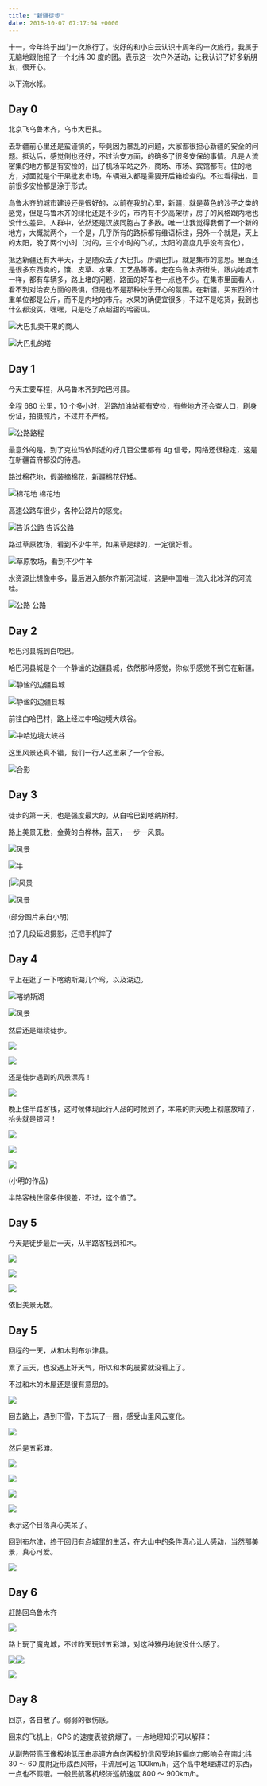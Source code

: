 ```yaml
---
title: "新疆徒步"
date: 2016-10-07 07:17:04 +0000
---
```


十一，今年终于出门一次旅行了。说好的和小白云认识十周年的一次旅行，我属于无脑地跟他报了一个北纬 30 度的团。表示这一次户外活动，让我认识了好多新朋友，很开心。

以下流水帐。

## Day 0

北京飞乌鲁木齐，乌市大巴扎。

去新疆前心里还是蛮谨慎的，毕竟因为暴乱的问题，大家都很担心新疆的安全的问题。抵达后，感觉倒也还好，不过治安方面，的确多了很多安保的事情。凡是人流密集的地方都是有安检的，出了机场车站之外，商场、市场、宾馆都有。住的地方，对面就是个干果批发市场，车辆进入都是需要开后箱检查的。不过看得出，目前很多安检都是涂于形式。

乌鲁木齐的城市建设还是很好的，以前在我的心里，新疆，就是黄色的沙子之类的感觉，但是乌鲁木齐的绿化还是不少的，市内有不少高架桥，房子的风格跟内地也没什么差异。人群中，依然还是汉族同胞占了多数。唯一让我觉得我倒了一个新的地方，大概就两个，一个是，几乎所有的路标都有维语标注，另外一个就是，天上的太阳，晚了两个小时（对的，三个小时的飞机，太阳的高度几乎没有变化）。

抵达新疆还有大半天，于是随众去了大巴扎。所谓巴扎，就是集市的意思。里面还是很多东西卖的，馕、皮草、水果、工艺品等等。走在乌鲁木齐街头，跟内地城市一样，都有车辆多，路上堵的问题，路面的好车也一点也不少。在集市里面看人，看不到对治安方面的畏惧，但是也不是那种快乐开心的氛围。在新疆，买东西的计重单位都是公斤，而不是内地的市斤。水果的确便宜很多，不过不是吃货，我到也什么都没买，嘿嘿，只是吃了点超甜的哈密瓜。

![大巴扎卖干果的商人](/images/2016-10-07-img_3423.jpg)

![大巴扎的塔](/images/2016-10-07-img_4201.jpg)

## Day 1

今天主要车程，从乌鲁木齐到哈巴河县。

全程 680 公里，10 个多小时，沿路加油站都有安检，有些地方还会查人口，刷身份证，拍摄照片，不过并不严格。

![公路路程](/images/2016-10-07-img_5009.jpg)

最意外的是，到了克拉玛依附近的好几百公里都有 4g 信号，网络还很稳定，这是在新疆首府都没的待遇。

路过棉花地，假装摘棉花，新疆棉花好矮。

![棉花地](/images/2016-10-07-img_5011.jpg) 棉花地

高速公路车很少，各种公路片的感觉。

![告诉公路](/images/2016-10-07-img_5010.jpg) 告诉公路

路过草原牧场，看到不少牛羊，如果草是绿的，一定很好看。

![草原牧场，看到不少牛羊](/images/2016-10-07-img_5012.jpg)

水资源比想像中多，最后进入额尔齐斯河流域，这是中国唯一流入北冰洋的河流哇。

![公路](/images/2016-10-07-img_5013.jpg) 公路

## Day 2

哈巴河县城到白哈巴。

哈巴河县城是个一个静谧的边疆县城，依然那种感觉，你似乎感觉不到它在新疆。

![静谧的边疆县城](/images/2016-10-07-img_5014.jpg)

![静谧的边疆县城](/images/2016-10-07-img_3537.jpg)

前往白哈巴村，路上经过中哈边境大峡谷。

![中哈边境大峡谷](/images/2016-10-07-img_5015.jpg)

这里风景还真不错，我们一行人这里来了一个合影。

![合影](/images/2016-10-07-img_5016.jpg)

## Day 3

徒步的第一天，也是强度最大的，从白哈巴到喀纳斯村。

<script src="https://gist.github.com/winguse/10c18ae4fd28133b09fe523de4e7f35c.js"></script>

路上美景无数，金黄的白桦林，蓝天，一步一风景。

![风景](/images/2016-10-07-img_9870.jpg)

![牛](/images/2016-10-07-img_9960.jpg)

[![风景](/images/2016-10-07-img_0134.jpg)

![风景](/images/2016-10-07-img_0165.jpg)

(部分图片来自小明)

拍了几段延迟摄影，还把手机摔了

## Day 4

早上在逛了一下喀纳斯湖几个弯，以及湖边。

![喀纳斯湖](/images/2016-10-07-img_5019.jpg)

![风景](/images/2016-10-07-img_5018.jpg)

然后还是继续徒步。

<script src="https://gist.github.com/winguse/aac1429d8e141aa71b66cf328e26f426.js"></script>

![](/images/2016-10-07-img_5022.jpg)

![](/images/2016-10-07-img_5021.jpg)

还是徒步遇到的风景漂亮！

![](/images/2016-10-07-img_0672.jpg)

晚上住半路客栈，这时候体现此行人品的时候到了，本来的阴天晚上彻底放晴了，抬头就是银河！

![](/images/2016-10-07-img_0689.jpg)

![](/images/2016-10-07-img_0747.jpg)

![](/images/2016-10-07-img_0688-1.jpg)

(小明的作品)

半路客栈住宿条件很差，不过，这个值了。

## Day 5

今天是徒步最后一天，从半路客栈到和木。

<script src="https://gist.github.com/winguse/cbb4984aafffac8f086034c70c08bf7c.js"></script>

![](/images/2016-10-07-img_5023.jpg)

![](/images/2016-10-07-img_5024.jpg)

![](/images/2016-10-07-img_5025.jpg)

依旧美景无数。

## Day 5

回程的一天，从和木到布尔津县。

累了三天，也没遇上好天气，所以和木的晨雾就没看上了。

不过和木的木屋还是很有意思的。

![](/images/2016-10-07-img_5028.jpg)

回去路上，遇到下雪，下去玩了一圈，感受山里风云变化。

![](/images/2016-10-07-img_4247.jpg)

然后是五彩滩。

![](/images/2016-10-07-img_7828.jpg)

![](/images/2016-10-07-img_7835.jpg)

![](/images/2016-10-07-img_4313.jpg)

![](/images/2016-10-07-img_4332.jpg)

表示这个日落真心美呆了。

回到布尔津，终于回归有点城里的生活，在大山中的条件真心让人感动，当然那美景，真心可爱。

![](/images/2016-10-07-img_5032.jpg)

## Day 6

赶路回乌鲁木齐

![](/images/2016-10-07-img_5033.jpg)

路上玩了魔鬼城，不过昨天玩过五彩滩，对这种雅丹地貌没什么感了。

![](/images/2016-10-07-img_4817.jpg)![](/images/2016-10-07-img_4829.jpg)

![](/images/2016-10-07-img_7946.jpg)

## Day 8

回京，各自散了。弱弱的很伤感。

回来的飞机上，GPS 的速度表被挤爆了。一点地理知识可以解释：

从副热带高压像极地低压由赤道方向向两极的信风受地转偏向力影响会在南北纬 30 ～ 60 度附近形成西风带，平流层可达 100km/h，这个高中地理讲过的东西，一点也不假哦。一般民航客机经济巡航速度 800 ～ 900km/h。
